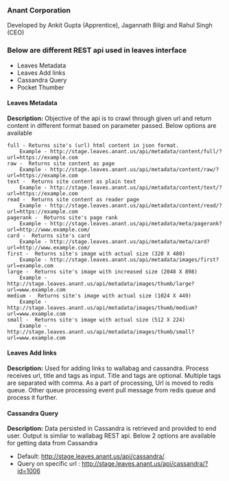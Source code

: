 ### Anant Corporation  
Developed by Ankit Gupta (Apprentice), Jagannath Bilgi and Rahul Singh (CEO)  

### Below are different REST api used in leaves interface
- Leaves Metadata
- Leaves Add links
- Cassandra Query
- Pocket Thumber

#### Leaves Metadata
**Description:** Objective of the api is to crawl through given url and return content in different format based on parameter passed. Below options are available

	full - Returns site's (url) html content in json format. 
		Example - http://stage.leaves.anant.us/api/metadata/content/full/?url=https://example.com
	raw -  Returns site content as page
		Example - http://stage.leaves.anant.us/api/metadata/content/raw/?url=https://example.com
	text -  Returns site content as plain text
		Example - http://stage.leaves.anant.us/api/metadata/content/text/?url=https://example.com
	read -  Returns site content as reader page
		Example - http://stage.leaves.anant.us/api/metadata/content/read/?url=https://example.com
	pagerank -  Returns site's page rank
		Example - http://stage.leaves.anant.us/api/metadata/meta/pagerank?url=http://www.example.com/
	card -  Returns site's card
		Example - http://stage.leaves.anant.us/api/metadata/meta/card?url=http://www.example.com/
	first -  Returns site's image with actual size (320 X 480)
		Example - http://stage.leaves.anant.us/api/metadata/images/first?url=example.com
	large -  Returns site's image with increased size (2048 X 898)
		Example - http://stage.leaves.anant.us/api/metadata/images/thumb/large?url=www.example.com
	medium -  Returns site's image with actual size (1024 X 449)
		Example - http://stage.leaves.anant.us/api/metadata/images/thumb/medium?url=www.example.com
	small -  Returns site's image with actual size (512 X 224)
		Example - http://stage.leaves.anant.us/api/metadata/images/thumb/small?url=www.example.com

#### Leaves Add links
**Description:** Used for adding links to wallabag and cassandra. Process receives url, title and tags as input.
Title and tags are optional. Multiple tags are separated with comma. As a part of processing, Url is moved to redis queue. 
Other queue processing event pull message from redis queue and process it further. 

#### Cassandra Query
**Description:** Data persisted in Cassandra is retrieved and provided to end user. Output is similar to wallabag REST api.
Below 2 options are available for getting data from Cassandra

- Default: http://stage.leaves.anant.us/api/cassandra/.
- Query on specific url : http://stage.leaves.anant.us/api/cassandra/?id=1006

 
